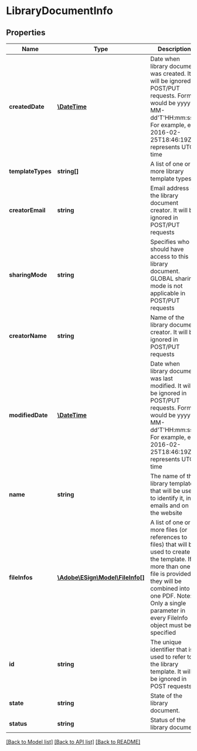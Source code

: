 # LibraryDocumentInfo

## Properties
Name | Type | Description | Notes
------------ | ------------- | ------------- | -------------
**createdDate** | [**\DateTime**](\DateTime.md) | Date when library document was created. It will be ignored in POST/PUT requests. Format would be yyyy-MM-dd&#39;T&#39;HH:mm:ssZ. For example, e.g 2016-02-25T18:46:19Z represents UTC time | [optional] 
**templateTypes** | **string[]** | A list of one or more library template types | [optional] 
**creatorEmail** | **string** | Email address of the library document creator. It will be ignored in POST/PUT requests | [optional] 
**sharingMode** | **string** | Specifies who should have access to this library document. GLOBAL sharing mode is not applicable in POST/PUT requests | [optional] 
**creatorName** | **string** | Name of the library document creator.  It will be ignored in POST/PUT requests | [optional] 
**modifiedDate** | [**\DateTime**](\DateTime.md) | Date when library document was last modified. It will be ignored in POST/PUT requests. Format would be yyyy-MM-dd&#39;T&#39;HH:mm:ssZ. For example, e.g 2016-02-25T18:46:19Z represents UTC time | [optional] 
**name** | **string** | The name of the library template that will be used to identify it, in emails and on the website | [optional] 
**fileInfos** | [**\Adobe\ESign\Model\FileInfo[]**](FileInfo.md) | A list of one or more files (or references to files) that will be used to create the template. If more than one file is provided, they will be combined into one PDF. Note: Only a single parameter in every FileInfo object must be specified | [optional] 
**id** | **string** | The unique identifier that is used to refer to the library template. It will be ignored in POST requests | [optional] 
**state** | **string** | State of the library document. | [optional] 
**status** | **string** | Status of the library document | [optional] 

[[Back to Model list]](../README.md#documentation-for-models) [[Back to API list]](../README.md#documentation-for-api-endpoints) [[Back to README]](../README.md)


